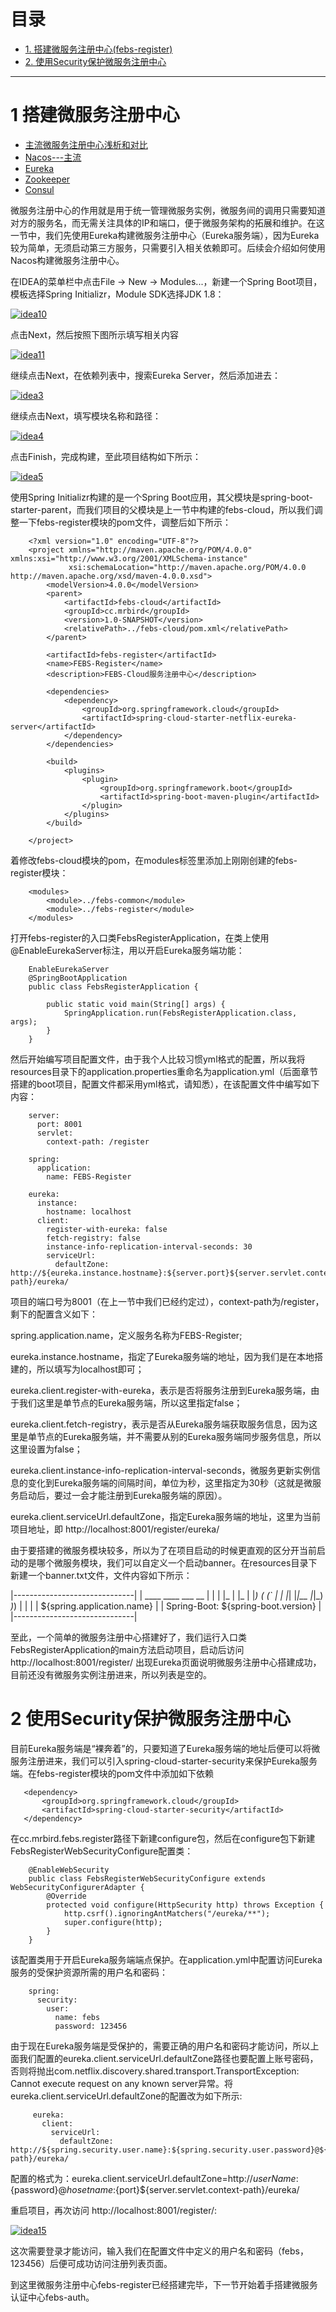 # 目录

  * [1. 搭建微服务注册中心(febs-register)](#1-搭建微服务注册中心)
  * [2. 使用Security保护微服务注册中心](#2-使用Security保护微服务注册中心)

---

# 1 搭建微服务注册中心

  * [主流微服务注册中心浅析和对比](https://my.oschina.net/yunqi/blog/3040280)
  * [Nacos---主流]()
  * [Eureka]()
  * [Zookeeper]()
  * [Consul]()

微服务注册中心的作用就是用于统一管理微服务实例，微服务间的调用只需要知道对方的服务名，而无需关注具体的IP和端口，便于微服务架构的拓展和维护。在这一节中，我们先使用Eureka构建微服务注册中心（Eureka服务端），因为Eureka较为简单，无须启动第三方服务，只需要引入相关依赖即可。后续会介绍如何使用Nacos构建微服务注册中心。

在IDEA的菜单栏中点击File -> New -> Modules...，新建一个Spring Boot项目，模板选择Spring Initializr，Module SDK选择JDK 1.8：

<a href="https://ibb.co/ChpKGZY"><img src="https://i.ibb.co/vZC4nGT/idea10.png" alt="idea10" border="0"></a>

点击Next，然后按照下图所示填写相关内容

<a href="https://ibb.co/0JcHZFB"><img src="https://i.ibb.co/MNsFpG8/idea11.png" alt="idea11" border="0"></a>

继续点击Next，在依赖列表中，搜索Eureka Server，然后添加进去：

<a href="https://ibb.co/Ky3cCpn"><img src="https://i.ibb.co/RHVGLk8/idea3.png" alt="idea3" border="0"></a>

继续点击Next，填写模块名称和路径：

<a href="https://ibb.co/smR6K7k"><img src="https://i.ibb.co/f1FnkJB/idea4.png" alt="idea4" border="0"></a>

点击Finish，完成构建，至此项目结构如下所示：

<a href="https://ibb.co/C93601X"><img src="https://i.ibb.co/PWvMCmb/idea5.png" alt="idea5" border="0"></a>

使用Spring Initializr构建的是一个Spring Boot应用，其父模块是spring-boot-starter-parent，而我们项目的父模块是上一节中构建的febs-cloud，所以我们调整一下febs-register模块的pom文件，调整后如下所示：


        <?xml version="1.0" encoding="UTF-8"?>
        <project xmlns="http://maven.apache.org/POM/4.0.0" xmlns:xsi="http://www.w3.org/2001/XMLSchema-instance"
                 xsi:schemaLocation="http://maven.apache.org/POM/4.0.0 http://maven.apache.org/xsd/maven-4.0.0.xsd">
            <modelVersion>4.0.0</modelVersion>
            <parent>
                <artifactId>febs-cloud</artifactId>
                <groupId>cc.mrbird</groupId>
                <version>1.0-SNAPSHOT</version>
                <relativePath>../febs-cloud/pom.xml</relativePath>
            </parent>

            <artifactId>febs-register</artifactId>
            <name>FEBS-Register</name>
            <description>FEBS-Cloud服务注册中心</description>

            <dependencies>
                <dependency>
                    <groupId>org.springframework.cloud</groupId>
                    <artifactId>spring-cloud-starter-netflix-eureka-server</artifactId>
                </dependency>
            </dependencies>

            <build>
                <plugins>
                    <plugin>
                        <groupId>org.springframework.boot</groupId>
                        <artifactId>spring-boot-maven-plugin</artifactId>
                    </plugin>
                </plugins>
            </build>

        </project>


着修改febs-cloud模块的pom，在modules标签里添加上刚刚创建的febs-register模块：

        <modules>
            <module>../febs-common</module>
            <module>../febs-register</module>
        </modules>

打开febs-register的入口类FebsRegisterApplication，在类上使用@EnableEurekaServer标注，用以开启Eureka服务端功能：


        EnableEurekaServer
        @SpringBootApplication
        public class FebsRegisterApplication {

            public static void main(String[] args) {
                SpringApplication.run(FebsRegisterApplication.class, args);
            }
        }



然后开始编写项目配置文件，由于我个人比较习惯yml格式的配置，所以我将resources目录下的application.properties重命名为application.yml（后面章节搭建的boot项目，配置文件都采用yml格式，请知悉），在该配置文件中编写如下内容：

        server:
          port: 8001
          servlet:
            context-path: /register

        spring:
          application:
            name: FEBS-Register

        eureka:
          instance:
            hostname: localhost
          client:
            register-with-eureka: false
            fetch-registry: false
            instance-info-replication-interval-seconds: 30
            serviceUrl:
              defaultZone: http://${eureka.instance.hostname}:${server.port}${server.servlet.context-path}/eureka/

项目的端口号为8001（在上一节中我们已经约定过），context-path为/register，剩下的配置含义如下：

spring.application.name，定义服务名称为FEBS-Register;

eureka.instance.hostname，指定了Eureka服务端的地址，因为我们是在本地搭建的，所以填写为localhost即可；

eureka.client.register-with-eureka，表示是否将服务注册到Eureka服务端，由于我们这里是单节点的Eureka服务端，所以这里指定false；

eureka.client.fetch-registry，表示是否从Eureka服务端获取服务信息，因为这里是单节点的Eureka服务端，并不需要从别的Eureka服务端同步服务信息，所以这里设置为false；

eureka.client.instance-info-replication-interval-seconds，微服务更新实例信息的变化到Eureka服务端的间隔时间，单位为秒，这里指定为30秒（这就是微服务启动后，要过一会才能注册到Eureka服务端的原因）。

eureka.client.serviceUrl.defaultZone，指定Eureka服务端的地址，这里为当前项目地址，即 http://localhost:8001/register/eureka/

由于要搭建的微服务模块较多，所以为了在项目启动的时候更直观的区分开当前启动的是哪个微服务模块，我们可以自定义一个启动banner。在resources目录下新建一个banner.txt文件，文件内容如下所示：


|------------------------------|
|    ____  ____  ___   __      |
|   | |_  | |_  | |_) ( (`     |
|   |_|   |_|__ |_|_) _)_)     |
|                              |
|   ${spring.application.name}              |
|   Spring-Boot: ${spring-boot.version} |
|------------------------------|

至此，一个简单的微服务注册中心搭建好了，我们运行入口类FebsRegisterApplication的main方法启动项目，启动后访问 http://localhost:8001/register/ 出现Eureka页面说明微服务注册中心搭建成功，目前还没有微服务实例注册进来，所以列表是空的。


# 2 使用Security保护微服务注册中心

目前Eureka服务端是“裸奔着”的，只要知道了Eureka服务端的地址后便可以将微服务注册进来，我们可以引入spring-cloud-starter-security来保护Eureka服务端。在febs-register模块的pom文件中添加如下依赖

       <dependency>
           <groupId>org.springframework.cloud</groupId>
           <artifactId>spring-cloud-starter-security</artifactId>
       </dependency>


在cc.mrbird.febs.register路径下新建configure包，然后在configure包下新建FebsRegisterWebSecurityConfigure配置类：

        @EnableWebSecurity
        public class FebsRegisterWebSecurityConfigure extends WebSecurityConfigurerAdapter {
            @Override
            protected void configure(HttpSecurity http) throws Exception {
                http.csrf().ignoringAntMatchers("/eureka/**");
                super.configure(http);
            }
        }

该配置类用于开启Eureka服务端端点保护。在application.yml中配置访问Eureka服务的受保护资源所需的用户名和密码：

        spring:
          security:
            user:
              name: febs
              password: 123456

由于现在Eureka服务端是受保护的，需要正确的用户名和密码才能访问，所以上面我们配置的eureka.client.serviceUrl.defaultZone路径也要配置上账号密码，否则将抛出com.netflix.discovery.shared.transport.TransportException: Cannot execute request on any known server异常。将eureka.client.serviceUrl.defaultZone的配置改为如下所示:


         eureka:
           client:
             serviceUrl:
               defaultZone: http://${spring.security.user.name}:${spring.security.user.password}@${eureka.instance.hostname}:${server.port}${server.servlet.context-path}/eureka/
      
      
配置的格式为：eureka.client.serviceUrl.defaultZone=http://${userName}:${password}@${hosetname}:${port}${server.servlet.context-path}/eureka/      


重启项目，再次访问 http://localhost:8001/register/:

<a href="https://ibb.co/WVRsPwb"><img src="https://i.ibb.co/vXMDQG7/idea15.png" alt="idea15" border="0"></a>

这次需要登录才能访问，输入我们在配置文件中定义的用户名和密码（febs，123456）后便可成功访问注册列表页面。

到这里微服务注册中心febs-register已经搭建完毕，下一节开始着手搭建微服务认证中心febs-auth。
